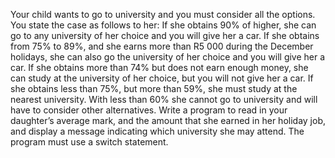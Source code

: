 Your child wants to go to university and you must consider all the options. You state the case as follows to
her: If she obtains 90% of higher, she can go to any university of her choice and you will give her a car. If
she obtains from 75% to 89%, and she earns more than R5 000 during the December holidays, she can also
go the university of her choice and you will give her a car. If she obtains more than 74% but does not earn
enough money, she can study at the university of her choice, but you will not give her a car. If she obtains
less than 75%, but more than 59%, she must study at the nearest university. With less than 60% she cannot
go to university and will have to consider other alternatives.
Write a program to read in your daughter’s average mark, and the amount that she earned in her holiday
job, and display a message indicating which university she may attend.
The program must use a switch statement.

